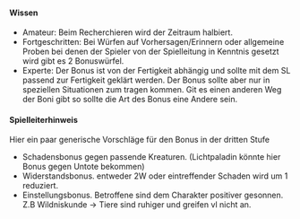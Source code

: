 #### Wissen

* Amateur: Beim Recherchieren wird der Zeitraum halbiert.
* Fortgeschritten: Bei Würfen auf Vorhersagen/Erinnern oder allgemeine Proben bei denen der Spieler von der
Spielleitung in Kenntnis gesetzt wird gibt es 2 Bonuswürfel.
* Experte: Der Bonus ist von der Fertigkeit abhängig und sollte mit dem SL passend zur Fertigkeit geklärt werden.
Der Bonus sollte aber nur in speziellen Situationen zum tragen kommen. Git es einen anderen Weg der Boni gibt so
sollte die Art des Bonus eine Andere sein.

#### Spielleiterhinweis

Hier ein paar generische Vorschläge für den Bonus in der dritten Stufe

* Schadensbonus gegen passende Kreaturen. (Lichtpaladin könnte hier Bonus gegen Untote bekommen)
* Widerstandsbonus. entweder 2W oder eintreffender Schaden wird um 1 reduziert.
* Einstellungsbonus. Betroffene sind dem Charakter positiver gesonnen. Z.B Wildniskunde → Tiere sind ruhiger und greifen
vl nicht an.
